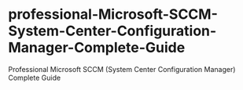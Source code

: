 # professional-Microsoft-SCCM-System-Center-Configuration-Manager-Complete-Guide
Professional Microsoft SCCM (System Center Configuration Manager) Complete Guide
